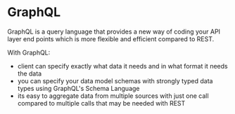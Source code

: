 # GraphQL

GraphQL is a query language that provides a new way of coding your API layer end points which is more flexible and efficient compared to REST.

With GraphQL:
- client can specify exactly what data it needs and in what format it needs the data
- you can specify your data model schemas with strongly typed data types using GraphQL's Schema Language
- its easy to aggregate data from multiple sources with just one call compared to multiple calls that may be needed with REST 


